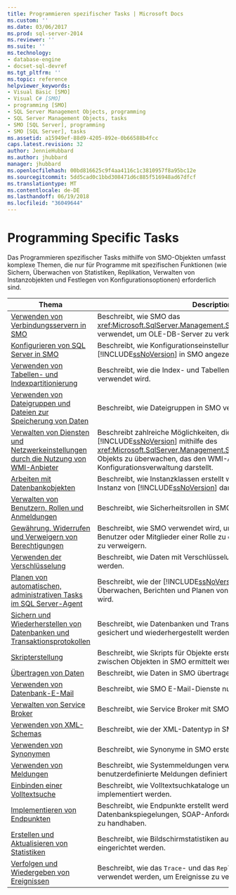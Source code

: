 ```yaml
---
title: Programmieren spezifischer Tasks | Microsoft Docs
ms.custom: ''
ms.date: 03/06/2017
ms.prod: sql-server-2014
ms.reviewer: ''
ms.suite: ''
ms.technology:
- database-engine
- docset-sql-devref
ms.tgt_pltfrm: ''
ms.topic: reference
helpviewer_keywords:
- Visual Basic [SMO]
- Visual C# [SMO]
- programming [SMO]
- SQL Server Management Objects, programming
- SQL Server Management Objects, tasks
- SMO [SQL Server], programming
- SMO [SQL Server], tasks
ms.assetid: a15949ef-88d9-4205-892e-0b66588b4fcc
caps.latest.revision: 32
author: JennieHubbard
ms.author: jhubbard
manager: jhubbard
ms.openlocfilehash: 00bd816625c9f4aa4116c1c3810957f8a95bc12e
ms.sourcegitcommit: 5dd5cad0c1bbd308471d6c885f516948ad67dfcf
ms.translationtype: MT
ms.contentlocale: de-DE
ms.lasthandoff: 06/19/2018
ms.locfileid: "36049644"
---
```

# <a name="programming-specific-tasks"></a>Programming Specific Tasks
  Das Programmieren spezifischer Tasks mithilfe von SMO-Objekten umfasst komplexe Themen, die nur für Programme mit spezifischen Funktionen (wie Sichern, Überwachen von Statistiken, Replikation, Verwalten von Instanzobjekten und Festlegen von Konfigurationsoptionen) erforderlich sind.  
  
|Thema|Description|  
|-----------|-----------------|  
|[Verwenden von Verbindungsservern in SMO](using-linked-servers-in-smo.md)|Beschreibt, wie SMO das <xref:Microsoft.SqlServer.Management.Smo.LinkedServer>-Objekt verwendet, um OLE-DB-Server zu verknüpfen.|  
|[Konfigurieren von SQL Server in SMO](configuring-sql-server-in-smo.md)|Beschreibt, wie Konfigurationseinstellungen für die Instanz von [!INCLUDE[ssNoVersion](../../../includes/ssnoversion-md.md)] in SMO angezeigt und bearbeitet werden.|  
|[Verwenden von Tabellen- und Indexpartitionierung](using-table-and-index-partitioning.md)|Beschreibt, wie die Index- und Tabellenpartitionierung in SMO verwendet wird.|  
|[Verwenden von Dateigruppen und Dateien zur Speicherung von Daten](using-filegroups-and-files-to-store-data.md)|Beschreibt, wie Dateigruppen in SMO verwendet werden.|  
|[Verwalten von Diensten und Netzwerkeinstellungen durch die Nutzung von WMI-Anbieter](managing-services-and-network-settings-by-using-wmi-provider.md)|Beschreibt zahlreiche Möglichkeiten, die Instanz von [!INCLUDE[ssNoVersion](../../../includes/ssnoversion-md.md)] mithilfe des <xref:Microsoft.SqlServer.Management.Smo.Wmi.ManagedComputer>-Objekts zu überwachen, das den WMI-Anbieter für die Konfigurationsverwaltung darstellt.|  
|[Arbeiten mit Datenbankobjekten](creating-altering-and-removing-database-objects.md)|Beschreibt, wie Instanzklassen erstellt werden, die Objekte auf der Instanz von [!INCLUDE[ssNoVersion](../../../includes/ssnoversion-md.md)] darstellen.|  
|[Verwalten von Benutzern, Rollen und Anmeldungen](managing-users-roles-and-logins.md)|Beschreibt, wie Sicherheitsrollen in SMO verwendet werden.|  
|[Gewährung, Widerrufen und Verweigern von Berechtigungen](granting-revoking-and-denying-permissions.md)|Beschreibt, wie SMO verwendet wird, um Berechtigungen für Benutzer oder Mitglieder einer Rolle zu erteilen, zu widerrufen oder zu verweigern.|  
|[Verwenden der Verschlüsselung](using-encryption.md)|Beschreibt, wie Daten mit Verschlüsselung in SMO geschützt werden.|  
|[Planen von automatischen, administrativen Tasks im SQL Server-Agent](../../../ssms/agent/sql-server-agent.md)|Beschreibt, wie der [!INCLUDE[ssNoVersion](../../../includes/ssnoversion-md.md)]-Agent zum Überwachen, Berichten und Planen von Aufträgen in SMO verwendet wird.|  
|[Sichern und Wiederherstellen von Datenbanken und Transaktionsprotokollen](backing-up-and-restoring-databases-and-transaction-logs.md)|Beschreibt, wie Datenbanken und Transaktionsprotokolle in SMO gesichert und wiederhergestellt werden.|  
|[Skripterstellung](scripting.md)|Beschreibt, wie Skripts für Objekte erstellt und Abhängigkeiten zwischen Objekten in SMO ermittelt werden.|  
|[Übertragen von Daten](transferring-data.md)|Beschreibt, wie Daten in SMO übertragen werden.|  
|[Verwenden von Datenbank-E-Mail](using-database-mail.md)|Beschreibt, wie SMO E-Mail-Dienste nutzt.|  
|[Verwalten von Service Broker](managing-service-broker.md)|Beschreibt, wie Service Broker mit SMO eingerichtet wird.|  
|[Verwenden von XML-Schemas](using-xml-schemas.md)|Beschreibt, wie der XML-Datentyp in SMO verwendet wird.|  
|[Verwenden von Synonymen](using-synonyms.md)|Beschreibt, wie Synonyme in SMO erstellt werden.|  
|[Verwenden von Meldungen](using-messages.md)|Beschreibt, wie Systemmeldungen verwendet und wie eigene benutzerdefinierte Meldungen definiert werden.|  
|[Einbinden einer Volltextsuche](implementing-full-text-search.md)|Beschreibt, wie Volltextsuchkataloge und Indizes in SMO implementiert werden.|  
|[Implementieren von Endpunkten](implementing-endpoints.md)|Beschreibt, wie Endpunkte erstellt werden, um Nutzlasten für Datenbankspiegelungen, SOAP-Anforderungen und Service Broker zu handhaben.|  
|[Erstellen und Aktualisieren von Statistiken](../../statistics/statistics.md)|Beschreibt, wie Bildschirmstatistiken auf einer Datenbank in SMO eingerichtet werden.|  
|[Verfolgen und Wiedergeben von Ereignissen](tracing-and-replaying-events.md)|Beschreibt, wie das `Trace`- und das `Replay`-Objekt in SMO verwendet werden, um Ereignisse zu verfolgen und wiederzugeben.|  
  
  